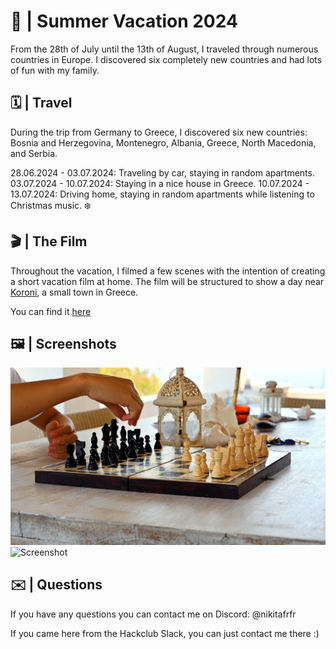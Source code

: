# 🌴 | Summer Vacation 2024

From the 28th of July until the 13th of August, I traveled through numerous countries in Europe. I discovered six completely new countries and had lots of fun with my family.

## 🗓 | Travel

During the trip from Germany to Greece, I discovered six new countries: Bosnia and Herzegovina, Montenegro, Albania, Greece, North Macedonia, and Serbia.

28.06.2024 - 03.07.2024: Traveling by car, staying in random apartments.
03.07.2024 - 10.07.2024: Staying in a nice house in Greece.
10.07.2024 - 13.07.2024: Driving home, staying in random apartments while listening to Christmas music. ❄️

## 🎬 | The Film

Throughout the vacation, I filmed a few scenes with the intention of creating a short vacation film at home. The film will be structured to show a day near [Koroni](https://en.wikipedia.org/wiki/Koroni), a small town in Greece.

You can find it [here](https://www.youtube.com/watch?v=ZYHqZWJe-ig)

## 🖼️ | Screenshots

![Screenshot](screenshot1.png)
![Screenshot](screenshot2.png)

## ✉️ | Questions

If you have any questions you can contact me on Discord: @nikitafrfr

If you came here from the Hackclub Slack, you can just contact me there :)
